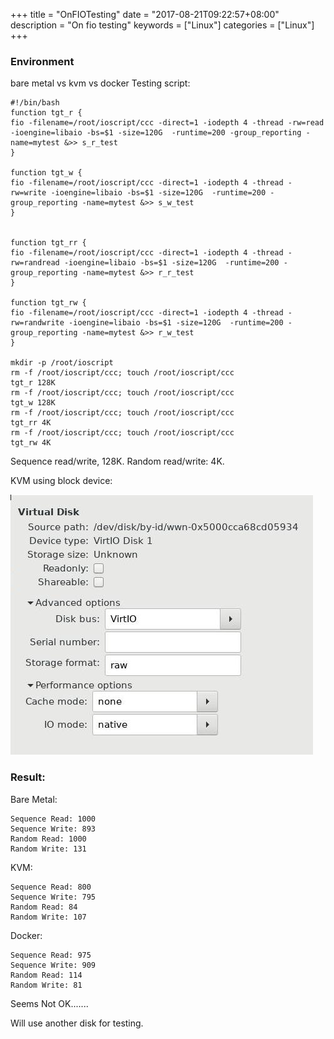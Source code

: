 +++
title = "OnFIOTesting"
date = "2017-08-21T09:22:57+08:00"
description = "On fio testing"
keywords = ["Linux"]
categories = ["Linux"]
+++
### Environment
bare metal vs kvm vs docker
Testing script:    

```
#!/bin/bash
function tgt_r {
fio -filename=/root/ioscript/ccc -direct=1 -iodepth 4 -thread -rw=read -ioengine=libaio -bs=$1 -size=120G  -runtime=200 -group_reporting -name=mytest &>> s_r_test
}

function tgt_w {
fio -filename=/root/ioscript/ccc -direct=1 -iodepth 4 -thread -rw=write -ioengine=libaio -bs=$1 -size=120G  -runtime=200 -group_reporting -name=mytest &>> s_w_test
}


function tgt_rr {
fio -filename=/root/ioscript/ccc -direct=1 -iodepth 4 -thread -rw=randread -ioengine=libaio -bs=$1 -size=120G  -runtime=200 -group_reporting -name=mytest &>> r_r_test
}

function tgt_rw {
fio -filename=/root/ioscript/ccc -direct=1 -iodepth 4 -thread -rw=randwrite -ioengine=libaio -bs=$1 -size=120G  -runtime=200 -group_reporting -name=mytest &>> r_w_test
}

mkdir -p /root/ioscript
rm -f /root/ioscript/ccc; touch /root/ioscript/ccc
tgt_r 128K
rm -f /root/ioscript/ccc; touch /root/ioscript/ccc
tgt_w 128K
rm -f /root/ioscript/ccc; touch /root/ioscript/ccc
tgt_rr 4K
rm -f /root/ioscript/ccc; touch /root/ioscript/ccc
tgt_rw 4K
```
Sequence read/write, 128K. Random read/write: 4K.   

KVM using block device:   

![/images/2017_08_21_09_24_41_484x416.jpg](/images/2017_08_21_09_24_41_484x416.jpg)

###  Result:    
Bare Metal:    

```
Sequence Read: 1000
Sequence Write: 893
Random Read: 1000
Random Write: 131 
```

KVM:    

```
Sequence Read: 800
Sequence Write: 795
Random Read: 84
Random Write: 107
```

Docker:   

```
Sequence Read: 975
Sequence Write: 909
Random Read: 114
Random Write: 81
```
Seems Not OK.......

Will use another disk for testing.    
